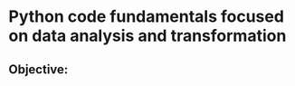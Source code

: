<h1> Python code fundamentals focused on data analysis and transformation </h1>

<h2> Objective: </h2>
